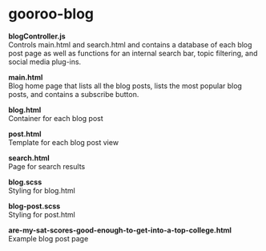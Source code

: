 # gooroo-blog

<b>blogController.js</b> <br />
Controls main.html and search.html and contains a database of each blog post page as well as functions for an internal search
bar, topic filtering, and social media plug-ins.

<b>main.html</b> <br />
Blog home page that lists all the blog posts, lists the most popular blog posts, and contains a subscribe button.

<b>blog.html</b> <br />
Container for each blog post

<b>post.html</b> <br />
Template for each blog post view

<b>search.html</b> <br />
Page for search results

<b>blog.scss</b> <br />
Styling for blog.html

<b>blog-post.scss</b> <br />
Styling for post.html

<b>are-my-sat-scores-good-enough-to-get-into-a-top-college.html</b> <br />
Example blog post page
